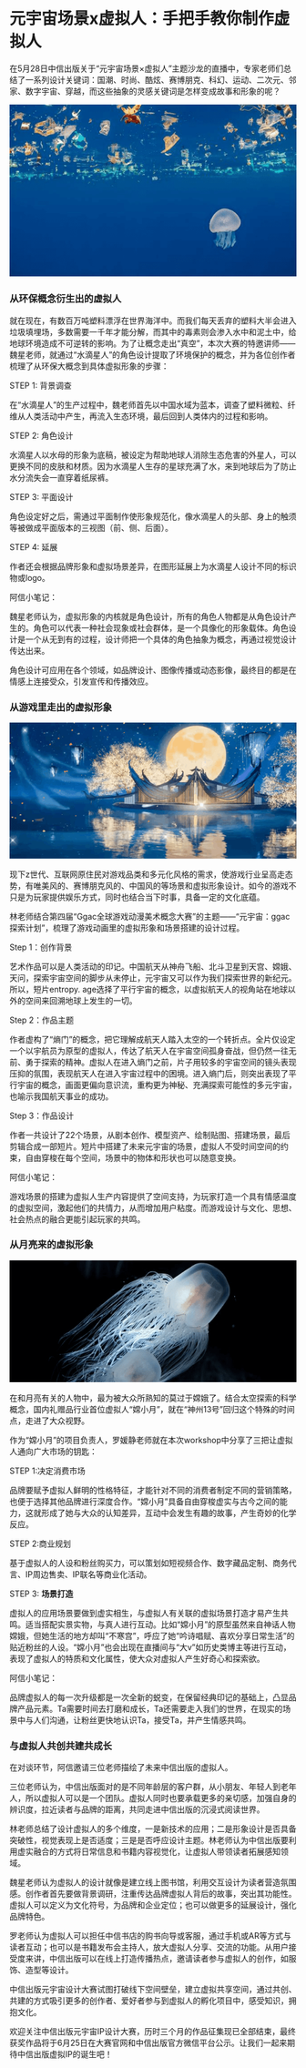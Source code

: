 # 元宇宙场景x虚拟人：手把手教你制作虚拟人


在5月28日中信出版关于“元宇宙场景×虚拟人”主题沙龙的直播中，专家老师们总结了一系列设计关键词：国潮、时尚、酷炫、赛博朋克、科幻、运动、二次元、邻家、数字宇宙、穿越，而这些抽象的灵感关键词是怎样变成故事和形象的呢？



![](72502.png)



### 从环保概念衍生出的虚拟人

就在现在，有数百万吨塑料漂浮在世界海洋中。而我们每天丢弃的塑料大半会进入垃圾填埋场，多数需要一千年才能分解，而其中的毒素则会渗入水中和泥土中，给地球环境造成不可逆转的影响。为了让概念走出“真空”，本次大赛的特邀讲师——魏星老师，就通过“水滴星人”的角色设计提取了环境保护的概念，并为各位创作者梳理了从环保大概念到具体虚拟形象的步骤：





STEP 1: 背景调查





在“水滴星人”的生产过程中，魏老师首先以中国水域为蓝本，调查了塑料微粒、纤维从人类活动中产生，再流入生态环境，最后回到人类体内的过程和影响。





STEP 2: 角色设计

水滴星人以水母的形象为底稿，被设定为帮助地球人消除生态危害的外星人，可以更换不同的皮肤和材质。因为水滴星人生存的星球充满了水，来到地球后为了防止水分流失会一直穿着纸尿裤。





STEP 3: 平面设计

角色设定好之后，需通过平面制作使形象规范化，像水滴星人的头部、身上的触须等被做成平面版本的三视图（前、侧、后面）。





STEP 4: 延展





作者还会根据品牌形象和虚拟场景差异，在图形延展上为水滴星人设计不同的标识物或logo。





阿信小笔记：





魏星老师认为，虚拟形象的内核就是角色设计，所有的角色人物都是从角色设计产生的。角色可以代表一种社会现象或社会群体，是一个具像化的形象载体。角色设计是一个从无到有的过程，设计师把一个具体的角色抽象为概念，再通过视觉设计传达出来。





角色设计可应用在各个领域，如品牌设计、图像传播或动态影像，最终目的都是在情感上连接受众，引发宣传和传播效应。





### 从游戏里走出的虚拟形象



![](725.png)



现下z世代、互联网原住民对游戏品类和多元化风格的需求，使游戏行业呈高走态势，有唯美风的、赛博朋克风的、中国风的等场景和虚拟形象设计。如今的游戏不只是为玩家提供娱乐方式，同时也结合当下时事，具备一定的文化底蕴。





林老师结合第四届“Ggac全球游戏动漫美术概念大赛”的主题——“元宇宙：ggac探索计划”，梳理了游戏动画里的虚拟形象和场景搭建的设计过程。





Step 1：创作背景





艺术作品可以是人类活动的印记。中国航天从神舟飞船、北斗卫星到天宫、嫦娥、天问，探索宇宙空间的脚步从未停止，元宇宙又可以作为我们探索世界的新纪元。所以，短片entropy. age选择了平行宇宙的概念，以虚拟航天人的视角站在地球以外的空间来回溯地球上发生的一切。

Step 2：作品主题





作者虚构了“熵门”的概念，把它理解成航天人踏入太空的一个转折点。全片仅设定一个以宇航员为原型的虚拟人，传达了航天人在宇宙空间孤身奋战，但仍然一往无前、勇于探索的精神。虚拟人在进入熵门之前，片子用较多的宇宙空间的镜头表现压抑的氛围，表现航天人在进入宇宙过程中的困境。进入熵门后，则突出表现了平行宇宙的概念，画面更偏向意识流，重构更为神秘、充满探索可能性的多元宇宙，也喻示我国航天事业的成功。

Step 3：作品设计





作者一共设计了22个场景，从剧本创作、模型资产、绘制贴图、搭建场景，最后剪辑合成一部短片。短片中搭建了未来元宇宙的场景，虚拟人不受时间空间的约束，自由穿梭在每个空间，场景中的物体和形状也可以随意变换。





阿信小笔记：





游戏场景的搭建为虚拟人生产内容提供了空间支持，为玩家打造一个具有情感温度的虚拟空间，激起他们的共情力，从而增加用户粘度。而游戏设计与文化、思想、社会热点的融合更能引起玩家的共鸣。





### 从月亮来的虚拟形象



![](72501.png)



在和月亮有关的人物中，最为被大众所熟知的莫过于嫦娥了。结合太空探索的科学概念，国内礼赠品行业首位虚拟人“嫦小月”，就在“神州13号”回归这个特殊的时间点，走进了大众视野。

作为“嫦小月”的项目负责人，罗媛静老师就在本次workshop中分享了三把让虚拟人通向广大市场的钥匙：





STEP 1:决定消费市场





品牌要赋予虚拟人鲜明的性格特征，才能针对不同的消费者制定不同的营销策略，也便于选择其他品牌进行深度合作。“嫦小月”具备自由穿梭虚实与古今之间的能力，这就形成了她与大众的认知差异，互动中会发生有趣的故事，产生奇妙的化学反应。





STEP 2:商业规划





基于虚拟人的人设和粉丝购买力，可以策划如短视频合作、数字藏品定制、商务代言、IP周边售卖、IP联名等商业化活动。

STEP 3: **场景打造**





虚拟人的应用场景要做到虚实相生，与虚拟人有关联的虚拟场景打造才易产生共鸣。适当搭配实景实物，与真人进行互动。比如“嫦小月”的原型虽然来自神话人物嫦娥，但她生活的地方却叫“不寒宫”，呼应了她“吟诗唱赋、喜欢分享日常生活”的贴近粉丝的人设。“嫦小月”也会出现在直播间与“大v”如历史类博主等进行互动，表现了虚拟人的特质和文化属性，使大众对虚拟人产生好奇心和探索欲。

阿信小笔记：





品牌虚拟人的每一次升级都是一次全新的蜕变，在保留经典印记的基础上，凸显品牌产品元素。Ta需要时间去打磨和成长，Ta还需要走入我们的世界，在现实的场景中与人们沟通，让粉丝更快地认识Ta，接受Ta，并产生情感共鸣。





### 与虚拟人共创共建共成长





在对谈环节，阿信邀请三位老师描绘了未来中信出版的虚拟人。





三位老师认为，中信出版面对的是不同年龄层的客户群，从小朋友、年轻人到老年人，所以虚拟人可以是一个团队。虚拟人同时也要承载更多的亲切感，加强自身的辨识度，拉近读者与品牌的距离，共同走进中信出版的沉浸式阅读世界。

林老师总结了设计虚拟人的多个维度，一是新技术的应用；二是形象设计是否具备突破性，视觉表现上是否适度；三是是否呼应设计主题。林老师认为中信出版要利用虚实融合的方式将日常信息和书籍内容视觉化，让虚拟人带领读者拓展感知领域。





魏星老师认为虚拟人的设计就像是建立线上图书馆，利用交互设计为读者营造氛围感。创作者首先要做背景调研，注重传达品牌虚拟人背后的故事，突出其功能性。虚拟人可以定义为文化符号，为品牌和企业定位；也可以做更多的延展设计，强化品牌特色。





罗老师认为虚拟人可以担任中信书店的购书向导或客服，通过手机或AR等方式与读者互动；也可以是书籍发布会主持人，放大虚拟人分享、交流的功能。从用户接受度来讲，中信出版可以在线上打造传播热点，邀请读者参与虚拟人的创作，如服饰、造型等设计。





中信出版元宇宙设计大赛试图打破线下空间壁垒，建立虚拟共享空间，通过共创、共建的方式吸引更多的创作者、爱好者参与到虚拟人的孵化项目中，感受知识，拥抱文化。





欢迎关注中信出版元宇宙IP设计大赛，历时三个月的作品征集现已全部结束，最终获奖作品将于6月25日在大赛官网和中信出版官方微信平台公示。让我们一起来期待中信出版虚拟IP的诞生吧！
